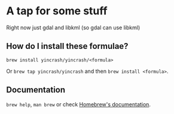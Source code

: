 # A tap for some stuff

Right now just gdal and libkml (so gdal can use libkml)

## How do I install these formulae?

`brew install yincrash/yincrash/<formula>`

Or `brew tap yincrash/yincrash` and then `brew install <formula>`.

## Documentation

`brew help`, `man brew` or check [Homebrew's documentation](https://docs.brew.sh).
